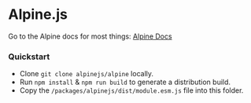 # Alpine.js

Go to the Alpine docs for most things: [Alpine Docs](https://alpinejs.dev)

### Quickstart

* Clone `git clone alpinejs/alpine` locally.
* Run `npm install` & `npm run build` to generate a distribution build.
* Copy the `/packages/alpinejs/dist/module.esm.js` file into this folder.

